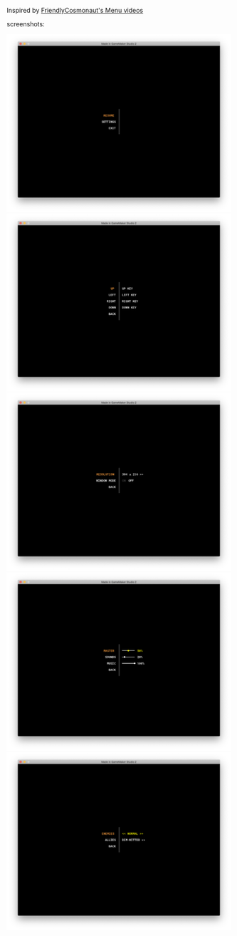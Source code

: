 Inspired by [FriendlyCosmonaut's Menu videos](https://www.youtube.com/watch?v=1ITZOrI2qkA&list=PLSFMekK0JFgx2vmcCnttxxhrNVTjUB8R1)

screenshots:
<br>

<img src="screenshots/main.png">
<img src="screenshots/controls.png">
<img src="screenshots/display.png">
<img src="screenshots/volume.png">
<img src="screenshots/enemies.png">
